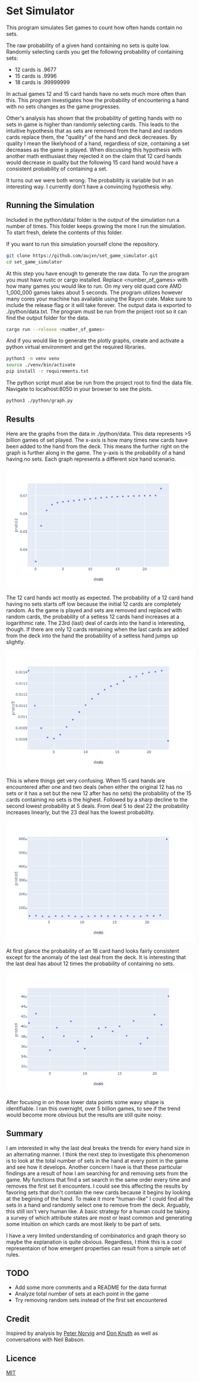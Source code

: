 # Set Simulator

This program simulates Set games to count how often hands contain no sets.

The raw probability of a given hand containing no sets is quite low.
Randomly selecting cards you get the following probability of containing sets:
<ul>
<li>12 cards is .9677</li>
<li>15 cards is .9996</li>
<li>18 cards is .99999999</li>
</ul>

In actual games 12 and 15 card hands have no sets much more often than this.
This program investigates how the probability of encountering a hand with no sets changes as the game progresses.

Other's analysis has shown that the probability of getting hands with no sets in game is higher than randomly selecting cards.
This leads to the intuitive hypothesis that as sets are removed from the hand and random cards replace them, the
"quality" of the hand and deck decreases. By quality I mean the likelyhood of a hand, regardless of size, containing a set
decreases as the game is played. When discussing this hypothesis with another math enthusiast they rejected it on the claim
that 12 card hands would decrease in quality but the following 15 card hand would have a consistent probability of containing a set.

It turns out we were both wrong. The probability is variable but in an interesting way. I currently don't have a convincing hypothesis why.

## Running the Simulation

Included in the python/data/ folder is the output of the simulation run a number of times.
This folder keeps growing the more I run the simulation.
To start fresh, delete the contents of this folder.

If you want to run this simulation yourself clone the repository.
```bash
git clone https://github.com/aujxn/set_game_simulator.git
cd set_game_simulator
```

At this step you have enough to generate the raw data. To run the program you must have rustc or cargo installed.
Replace <number_of_games> with how many games you would like to run. On my very old quad core AMD 1_000_000 games
takes about 5 seconds. The program utilizes however many cores your machine has available using the Rayon crate.
Make sure to include the release flag or it will take forever. The output data is exported to ./python/data.txt.
The program must be run from the project root so it can find the output folder for the data.
```bash
cargo run --release <number_of_games>
```

And if you would like to generate the plotly graphs, create and activate a python virtual environment and get the required libraries.
```bash
python3 -m venv venv
source ./venv/bin/activate
pip install -r requirements.txt
```

The python script must alse be run from the project root to find the data file.
Navigate to localhost:8050 in your browser to see the plots.
```bash
python3 ./python/graph.py
```

## Results

Here are the graphs from the data in ./python/data. This data represents >5 billion games of set played.
The x-axis is how many times new cards have been added to the hand from the deck.
This means the further right on the graph is further along in the game.
The y-axis is the probability of a hand having no sets. Each graph represents a different size hand scenario.

![](./resources/12.png)

The 12 card hands act mostly as expected. The probability of a 12 card hand having no sets starts off low because the initial 12 cards are
completely random. As the game is played and sets are removed and replaced with random cards, the probability of a setless 12 cards hand
increases at a logarithmic rate. The 23rd (last) deal of cards into the hand is interesting, though. If there are only 12 cards remaining
when the last cards are added from the deck into the hand the probability of a setless hand jumps up slightly.

![](./resources/15.png)

This is where things get very confusing. When 15 card hands are encountered after one and two deals (when either the original 12 has no sets
or it has a set but the new 12 after has no sets) the probability of the 15 cards containing no sets is the highest. Followed by a sharp
decline to the second lowest probability at 5 deals.
From deal 5 to deal 22 the probability increases linearly, but the 23 deal has the lowest probability.

![](./resources/18.png)

At first glance the probability of an 18 card hand looks fairly consistent except for the anomaly of the last deal from the deck. It is
interesting that the last deal has about 12 times the probability of containing no sets.

![](./resources/18_zoom.png)

After focusing in on those lower data points some wavy shape is identifiable. I ran this overnight, over 5 billion games, to see if
the trend would become more obvious but the results are still quite noisy.

## Summary

I am interested in why the last deal breaks the trends for every hand size in an alternating manner. I think the next step to investigate
this phenomenon is to look at the total number of sets in the hand at every point in the game and see how it develops. Another concern I
have is that these particular findings are a result of how I am searching for and removing sets from the game. My functions that find a
set search in the same order every time and removes the first set it encounters. I could see this affecting the results by favoring
sets that don't contain the new cards because it begins by looking at the begining of the hand. To make it more "human-like" I could find all
the sets in a hand and randomly select one to remove from the deck. Arguably, this still isn't very human like. A basic strategy for a human
could be taking a survey of which attribute states are most or least common and generating some intuition on which cards are most likely
to be part of sets.

I have a very limited understanding of combinatorics and graph theory so maybe the explanation is quite obvious. Regardless, I think this
is a cool representaion of how emergent properties can result from a simple set of rules.

## TODO
<ul>
<li>Add some more comments and a README for the data format</li>
<li>Analyze total number of sets at each point in the game</li>
<li>Try removing random sets instead of the first set encountered</li>
</ul>


## Credit
Inspired by analysis by [Peter Norvig](https://norvig.com/SET.html) and [Don Knuth](https://cs.stanford.edu/~knuth/programs/setset-all.w)
as well as conversations with Neil Babson.

## Licence
[MIT](https://choosealicense.com/licenses/mit)
